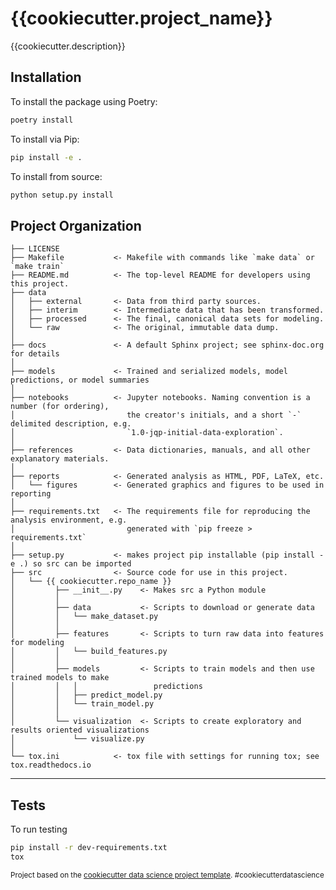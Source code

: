 {{cookiecutter.project_name}}
==============================

{{cookiecutter.description}}

Installation
------------

To install the package using Poetry:

```bash
poetry install
```

To install via Pip:
```bash
pip install -e .
```

To install from source:
```bash
python setup.py install
```

Project Organization
------------

    ├── LICENSE
    ├── Makefile           <- Makefile with commands like `make data` or `make train`
    ├── README.md          <- The top-level README for developers using this project.
    ├── data
    │   ├── external       <- Data from third party sources.
    │   ├── interim        <- Intermediate data that has been transformed.
    │   ├── processed      <- The final, canonical data sets for modeling.
    │   └── raw            <- The original, immutable data dump.
    │
    ├── docs               <- A default Sphinx project; see sphinx-doc.org for details
    │
    ├── models             <- Trained and serialized models, model predictions, or model summaries
    │
    ├── notebooks          <- Jupyter notebooks. Naming convention is a number (for ordering),
    │                         the creator's initials, and a short `-` delimited description, e.g.
    │                         `1.0-jqp-initial-data-exploration`.
    │
    ├── references         <- Data dictionaries, manuals, and all other explanatory materials.
    │
    ├── reports            <- Generated analysis as HTML, PDF, LaTeX, etc.
    │   └── figures        <- Generated graphics and figures to be used in reporting
    │
    ├── requirements.txt   <- The requirements file for reproducing the analysis environment, e.g.
    │                         generated with `pip freeze > requirements.txt`
    │
    ├── setup.py           <- makes project pip installable (pip install -e .) so src can be imported
    ├── src                <- Source code for use in this project.
    │   └── {{ cookiecutter.repo_name }} 
    │         ├── __init__.py    <- Makes src a Python module
    │         │
    │         ├── data           <- Scripts to download or generate data
    │         │   └── make_dataset.py
    │         │
    │         ├── features       <- Scripts to turn raw data into features for modeling
    │         │   └── build_features.py
    │         │
    │         ├── models         <- Scripts to train models and then use trained models to make
    │         │   │                 predictions
    │         │   ├── predict_model.py
    │         │   └── train_model.py
    │         │
    │         └── visualization  <- Scripts to create exploratory and results oriented visualizations
    │             └── visualize.py
    │
    └── tox.ini            <- tox file with settings for running tox; see tox.readthedocs.io


--------

Tests
-----

To run testing
```bash
pip install -r dev-requirements.txt
tox
```

<p><small>Project based on the <a target="_blank" href="https://drivendata.github.io/cookiecutter-data-science/">cookiecutter data science project template</a>. #cookiecutterdatascience</small></p>
